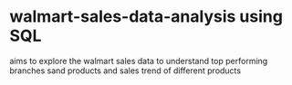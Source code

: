 # walmart-sales-data-analysis using SQL
aims to explore the walmart sales data to understand top performing branches sand products and sales trend of different products
